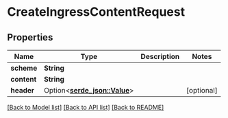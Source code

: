# CreateIngressContentRequest

## Properties

Name | Type | Description | Notes
------------ | ------------- | ------------- | -------------
**scheme** | **String** |  | 
**content** | **String** |  | 
**header** | Option<[**serde_json::Value**](.md)> |  | [optional]

[[Back to Model list]](../README.md#documentation-for-models) [[Back to API list]](../README.md#documentation-for-api-endpoints) [[Back to README]](../README.md)


